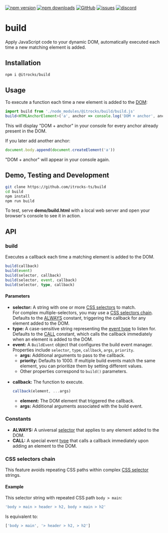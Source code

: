 [![npm version](https://img.shields.io/npm/v/@itrocks/build?logo=npm)](https://www.npmjs.org/package/@itrocks/build)
[![npm downloads](https://img.shields.io/npm/dm/@itrocks/build)](https://www.npmjs.org/package/@itrocks/build)
[![GitHub](https://img.shields.io/github/last-commit/itrocks-ts/build?color=2dba4e&label=commit&logo=github)](https://github.com/itrocks-ts/build)
[![issues](https://img.shields.io/github/issues/itrocks-ts/build)](https://github.com/itrocks-ts/build/issues)
[![discord](https://img.shields.io/discord/1314141024020467782?color=7289da&label=discord&logo=discord&logoColor=white)](https://25.re/ditr)

# build

Apply JavaScript code to your dynamic DOM,
automatically executed each time a new matching element is added.

## Installation

```bash
npm i @itrocks/build
```

## Usage

To execute a function each time a new element is added
to the [DOM](https://developer.mozilla.org/docs/Glossary/DOM):
```ts
import build from './node_modules/@itrocks/build/build.js'
build<HTMLAnchorElement>('a', anchor => console.log('DOM + anchor', anchor))
```
This will display "DOM + anchor" in your console for every anchor already present in the DOM.

If you later add another anchor:
```ts
document.body.append(document.createElement('a'))
```
"DOM + anchor" will appear in your console again.

## Demo, Testing and Development

```bash
git clone https://github.com/itrocks-ts/build
cd build
npm install
npm run build
```

To test, serve **demo/build.html** with a local web server and open your browser's console to see it in action.

## API

### build

Executes a callback each time a matching element is added to the DOM.

```ts
build(callback)
build(event)
build(selector, callback)
build(selector, event, callback)
build(selector, type, callback)
```

#### Parameters

- **selector:**
  A string with one or more [CSS selectors](https://developer.mozilla.org/docs/Web/CSS/CSS_selectors) to match.\
  For complex multiple-selectors, you may use a [CSS selectors chain](#css-selectors-chain).\
  Defaults to the [ALWAYS](#constants) constant, triggering the callback for any element added to the DOM.
- **type:**
  A case-sensitive string representing the [event type](https://developer.mozilla.org/docs/Web/Events) to listen for.\
  Defaults to the [CALL](#constants) constant, which calls the callback immediately when an element is added to the DOM.
- **event:**
  A `BuildEvent` object that configures the build event manager.
  Properties include `selector`, `type`, `callback`, `args`, `priority`.
  - **args:**
    Additional arguments to pass to the callback.
  - **priority:**
    Defaults to 1000.
    If multiple build events match the same element,
    you can prioritize them by setting different values.
  - Other properties correspond to `build()` parameters.
    <br/><br/>
- **callback:**
  The function to execute.
  ```ts
  callback(element, ...args)
  ```
  - **element:**
    The DOM element that triggered the callback.
  - **args:**
    Additional arguments associated with the build event.

### Constants

- **ALWAYS:**
  A universal [selector](#parameters) that applies to any element added to the DOM.
- **CALL:**
  A special event [type](#parameters) that calls a callback immediately upon adding an element to the DOM.

### CSS selectors chain

This feature avoids repeating CSS paths within complex
[CSS selector](https://developer.mozilla.org/docs/Web/CSS/CSS_selectors) strings.

#### Example

This selector string with repeated CSS path `body > main`:
```ts
'body > main > header > h2, body > main > h2'
```

Is equivalent to:
```ts
['body > main', '> header > h2, > h2']
```

